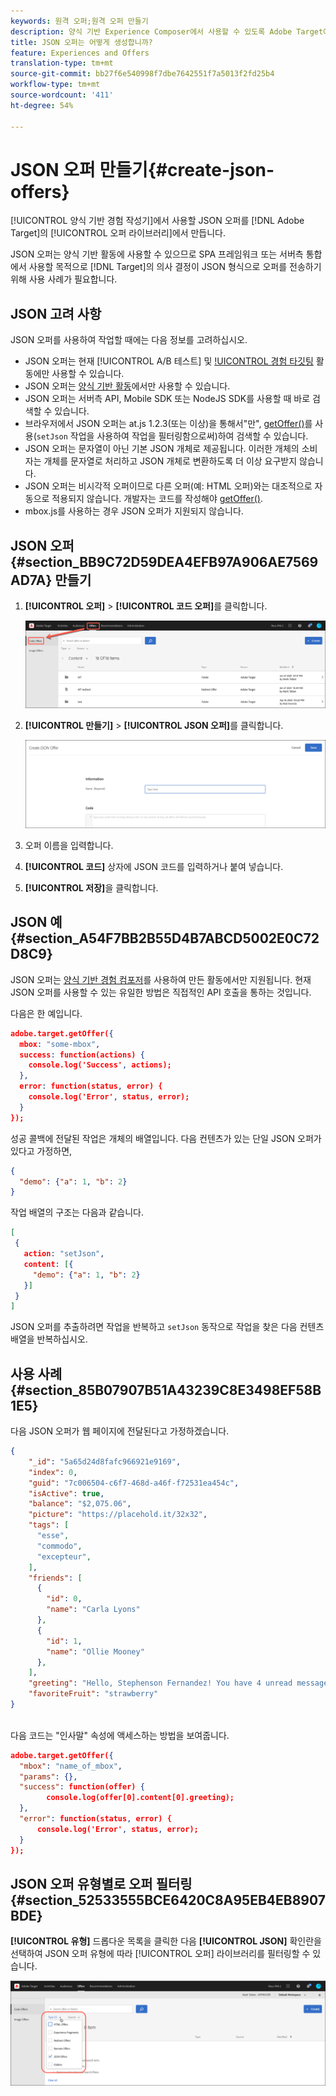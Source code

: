 ```yaml
---
keywords: 원격 오퍼;원격 오퍼 만들기
description: 양식 기반 Experience Composer에서 사용할 수 있도록 Adobe Target에서 JSON 오퍼를 만드는 방법을 알아봅니다. JSON 오퍼는 SPA 프레임워크 또는 서버측 통합에 유용합니다.
title: JSON 오퍼는 어떻게 생성합니까?
feature: Experiences and Offers
translation-type: tm+mt
source-git-commit: bb27f6e540998f7dbe7642551f7a5013f2fd25b4
workflow-type: tm+mt
source-wordcount: '411'
ht-degree: 54%

---
```



# JSON 오퍼 만들기{#create-json-offers}

[!UICONTROL 양식 기반 경험 작성기]에서 사용할 JSON 오퍼를 [!DNL Adobe Target]의 [!UICONTROL 오퍼 라이브러리]에서 만듭니다.

JSON 오퍼는 양식 기반 활동에 사용할 수 있으므로 SPA 프레임워크 또는 서버측 통합에서 사용할 목적으로 [!DNL Target]의 의사 결정이 JSON 형식으로 오퍼를 전송하기 위해 사용 사례가 필요합니다.

## JSON 고려 사항

JSON 오퍼를 사용하여 작업할 때에는 다음 정보를 고려하십시오.

* JSON 오퍼는 현재 [!UICONTROL A/B 테스트] 및 [!UICONTROL 경험 타깃팅](XT) 활동에만 사용할 수 있습니다.
* JSON 오퍼는 [양식 기반 활동](/help/c-experiences/form-experience-composer.md)에서만 사용할 수 있습니다.
* JSON 오퍼는 서버측 API, Mobile SDK 또는 NodeJS SDK를 사용할 때 바로 검색할 수 있습니다.
* 브라우저에서 JSON 오퍼는 at.js 1.2.3(또는 이상)을 통해서&quot;만&quot;,  [getOffer()](/help/c-implementing-target/c-implementing-target-for-client-side-web/adobe-target-getoffer.md)를 사용(`setJson` 작업을 사용하여 작업을 필터링함으로써)하여 검색할 수 있습니다.
* JSON 오퍼는 문자열이 아닌 기본 JSON 개체로 제공됩니다. 이러한 개체의 소비자는 개체를 문자열로 처리하고 JSON 개체로 변환하도록 더 이상 요구받지 않습니다.
* JSON 오퍼는 비시각적 오퍼이므로 다른 오퍼(예: HTML 오퍼)와는 대조적으로 자동으로 적용되지 않습니다. 개발자는 코드를 작성해야 [getOffer()](/help/c-implementing-target/c-implementing-target-for-client-side-web/adobe-target-getoffer.md).
* mbox.js를 사용하는 경우 JSON 오퍼가 지원되지 않습니다.

## JSON 오퍼 {#section_BB9C72D59DEA4EFB97A906AE7569AD7A} 만들기

1. **[!UICONTROL 오퍼]** > **[!UICONTROL 코드 오퍼]**&#x200B;를 클릭합니다.

   ![오퍼 > 코드 오퍼 탭](/help/c-experiences/c-manage-content/assets/code-offers-tab.png)

1. **[!UICONTROL 만들기]** > **[!UICONTROL JSON 오퍼]**&#x200B;를 클릭합니다.

   ![](assets/offer-json.png)

1. 오퍼 이름을 입력합니다.
1. **[!UICONTROL 코드]** 상자에 JSON 코드를 입력하거나 붙여 넣습니다.
1. **[!UICONTROL 저장]**&#x200B;을 클릭합니다.

## JSON 예 {#section_A54F7BB2B55D4B7ABCD5002E0C72D8C9}

JSON 오퍼는 [양식 기반 경험 컴포저](/help/c-experiences/form-experience-composer.md)를 사용하여 만든 활동에서만 지원됩니다. 현재 JSON 오퍼를 사용할 수 있는 유일한 방법은 직접적인 API 호출을 통하는 것입니다.

다음은 한 예입니다.

```json
adobe.target.getOffer({ 
  mbox: "some-mbox", 
  success: function(actions) { 
    console.log('Success', actions); 
  }, 
  error: function(status, error) { 
    console.log('Error', status, error); 
  } 
});
```

성공 콜백에 전달된 작업은 개체의 배열입니다. 다음 컨텐츠가 있는 단일 JSON 오퍼가 있다고 가정하면,

```json
{ 
  "demo": {"a": 1, "b": 2} 
}
```

작업 배열의 구조는 다음과 같습니다.

```json
[ 
 { 
   action: "setJson", 
   content: [{ 
     "demo": {"a": 1, "b": 2} 
   }] 
 }  
]
```

JSON 오퍼를 추출하려면 작업을 반복하고 `setJson` 동작으로 작업을 찾은 다음 컨텐츠 배열을 반복하십시오.

## 사용 사례 {#section_85B07907B51A43239C8E3498EF58B1E5}

다음 JSON 오퍼가 웹 페이지에 전달된다고 가정하겠습니다.

```json
{ 
    "_id": "5a65d24d8fafc966921e9169", 
    "index": 0, 
    "guid": "7c006504-c6f7-468d-a46f-f72531ea454c", 
    "isActive": true, 
    "balance": "$2,075.06", 
    "picture": "https://placehold.it/32x32", 
    "tags": [ 
      "esse", 
      "commodo", 
      "excepteur", 
    ], 
    "friends": [ 
      { 
        "id": 0, 
        "name": "Carla Lyons" 
      }, 
      { 
        "id": 1, 
        "name": "Ollie Mooney" 
      }, 
    ], 
    "greeting": "Hello, Stephenson Fernandez! You have 4 unread messages.", 
    "favoriteFruit": "strawberry" 
} 
  
```

다음 코드는 &quot;인사말&quot; 속성에 액세스하는 방법을 보여줍니다.

```json
adobe.target.getOffer({   
  "mbox": "name_of_mbox", 
  "params": {}, 
  "success": function(offer) {           
        console.log(offer[0].content[0].greeting); 
  },   
  "error": function(status, error) {           
      console.log('Error', status, error); 
  } 
});
```

## JSON 오퍼 유형별로 오퍼 필터링 {#section_52533555BCE6420C8A95EB4EB8907BDE}

**[!UICONTROL 유형]** 드롭다운 목록을 클릭한 다음 **[!UICONTROL JSON]** 확인란을 선택하여 JSON 오퍼 유형에 따라 [!UICONTROL 오퍼] 라이브러리를 필터링할 수 있습니다.

![](assets/offer-json-filter.png)

